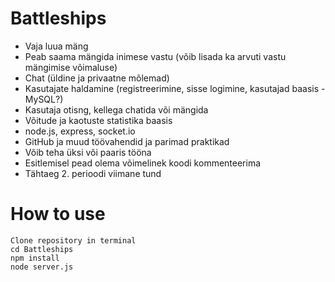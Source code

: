 # Battleships

* Vaja luua mäng
* Peab saama mängida inimese vastu (võib lisada ka arvuti vastu mängimise võimaluse)
* Chat (üldine ja privaatne mõlemad)
* Kasutajate haldamine (registreerimine, sisse logimine, kasutajad baasis - MySQL?)
* Kasutaja otisng, kellega chatida või mängida
* Võitude ja kaotuste statistika baasis
* node.js, express, socket.io
* GitHub ja muud töövahendid ja parimad praktikad
* Võib teha üksi või paaris tööna
* Esitlemisel pead olema võimelinek koodi kommenteerima
* Tähtaeg 2. perioodi viimane tund


# How to use

```
Clone repository in terminal
cd Battleships
npm install
node server.js
```
